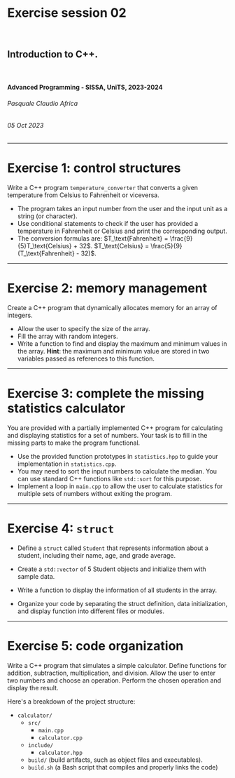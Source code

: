 <!--
title: Exercise session 02
paginate: true

_class: titlepage
-->

# Exercise session 02
<br>

## Introduction to C++.
<br>

#### Advanced Programming - SISSA, UniTS, 2023-2024

###### Pasquale Claudio Africa

###### 05 Oct 2023

---

# Exercise 1: control structures

Write a C++ program `temperature_converter` that converts a given temperature from Celsius to Fahrenheit or viceversa.

- The program takes an input number from the user and the input unit as a string (or character).
- Use conditional statements to check if the user has provided a temperature in Fahrenheit or Celsius and print the corresponding output.
- The conversion formulas are:
$T_\text{Fahrenheit} = \frac{9}{5}T_\text{Celsius} + 32$.
$T_\text{Celsius} = \frac{5}{9}(T_\text{Fahrenheit} - 32)$.

---

# Exercise 2: memory management

Create a C++ program that dynamically allocates memory for an array of integers.
- Allow the user to specify the size of the array.
- Fill the array with random integers.
- Write a function to find and display the maximum and minimum values in the array. **Hint**: the maximum and minimum value are stored in two variables passed as references to this function.

---

# Exercise 3: complete the missing statistics calculator

You are provided with a partially implemented C++ program for calculating and displaying statistics for a set of numbers. Your task is to fill in the missing parts to make the program functional.

- Use the provided function prototypes in `statistics.hpp` to guide your implementation in `statistics.cpp`.
- You may need to sort the input numbers to calculate the median. You can use standard C++ functions like `std::sort` for this purpose.
- Implement a loop in `main.cpp` to allow the user to calculate statistics for multiple sets of numbers without exiting the program.

---

# Exercise 4: `struct`

- Define a `struct` called `Student` that represents information about a student, including their name, age, and grade average.
- Create a `std::vector` of 5 Student objects and initialize them with sample data.
- Write a function to display the information of all students in the array.

- Organize your code by separating the struct definition, data initialization, and display function into different files or modules.

---

# Exercise 5: code organization

Write a C++ program that simulates a simple calculator. Define functions for addition, subtraction, multiplication, and division. Allow the user to enter two numbers and choose an operation. Perform the chosen operation and display the result.

Here's a breakdown of the project structure:

- `calculator/`
    - `src/`
        - `main.cpp`
        - `calculator.cpp`
    - `include/`
        - `calculator.hpp`
    - `build/` (build artifacts, such as object files and executables).
    - `build.sh` (a Bash script that compiles and properly links the code)
